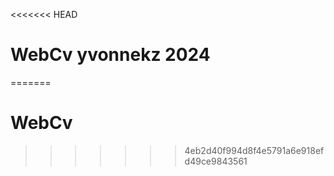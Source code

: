 <<<<<<< HEAD
# WebCv yvonnekz 2024
=======
# WebCv
>>>>>>> 4eb2d40f994d8f4e5791a6e918efd49ce9843561
